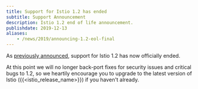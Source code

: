 ```yaml
---
title: Support for Istio 1.2 has ended
subtitle: Support Announcement
description: Istio 1.2 end of life announcement.
publishdate: 2019-12-13
aliases:
    - /news/2019/announcing-1.2-eol-final
---
```


As [previously announced](/news/support/announcing-1.2-eol/), support for Istio 1.2 has now officially ended.

At this point we will no longer back-port fixes for security issues and critical bugs to 1.2, so we heartily encourage you to upgrade to the latest version of Istio ({{<istio_release_name>}}) if you haven't already.
